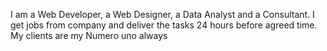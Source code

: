 I am a Web Developer, a Web Designer, a Data Analyst and a Consultant. 
I get jobs from company and deliver the tasks 24 hours before agreed time. My clients are my Numero uno always
